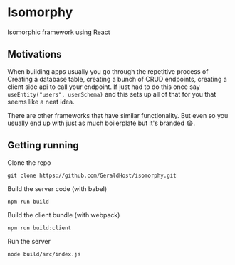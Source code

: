 # Isomorphy

Isomorphic framework using React

## Motivations

When building apps usually you go through the repetitive process of Creating a database table, creating a bunch of CRUD endpoints, creating a client side api to call your endpoint.
If just had to do this once say `useEntity("users", userSchema)` and this sets up all of that for you that seems like a neat idea.

There are other frameworks that have similar functionality. But even so you usually end up with just as much boilerplate but it's branded 😂. 

## Getting running
Clone the repo
```
git clone https://github.com/GeraldHost/isomorphy.git
```
Build the server code (with babel)
```
npm run build
```
Build the client bundle (with webpack)
```
npm run build:client
```
Run the server
```
node build/src/index.js
```


